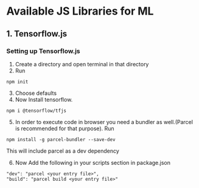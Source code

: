 # Available JS Libraries for ML

## 1. Tensorflow.js

### Setting up Tensorflow.js

1. Create a directory and open terminal in that directory
2. Run 
```
npm init

```
3. Choose defaults
4. Now Install tensorflow.

```
npm i @tensorflow/tfjs
```
5. In order to execute code in browser you need a bundler as well.(Parcel is recommended for that purpose). Run

```
npm install -g parcel-bundler --save-dev

```
This will include parcel as a dev dependency

6. Now Add the following in your scripts section in package.json

```
"dev": "parcel <your entry file>",
"build": "parcel build <your entry file>"

```

